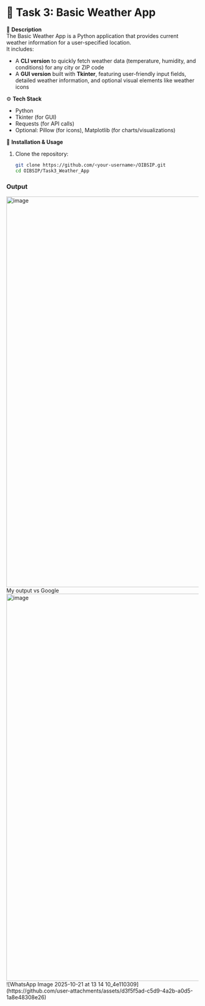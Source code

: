 # 🧠 Task 3: Basic Weather App

📌 **Description**  
The Basic Weather App is a Python application that provides current weather information for a user-specified location.  
It includes:

- A **CLI version** to quickly fetch weather data (temperature, humidity, and conditions) for any city or ZIP code  
- A **GUI version** built with **Tkinter**, featuring user-friendly input fields, detailed weather information, and optional visual elements like weather icons  

⚙️ **Tech Stack**  
- Python  
- Tkinter (for GUI)  
- Requests (for API calls)  
- Optional: Pillow (for icons), Matplotlib (for charts/visualizations)  

🧩 **Installation & Usage**  
1. Clone the repository:
   ```bash
   git clone https://github.com/<your-username>/OIBSIP.git
   cd OIBSIP/Task3_Weather_App

### Output
<img width="1919" height="1021" alt="image" src="https://github.com/user-attachments/assets/4db9f0fb-65e9-4214-b072-a4970c9742b3" />
My output vs Google 
<img width="1919" height="1012" alt="image" src="https://github.com/user-attachments/assets/ce671fe9-dae6-4a3a-98db-de0b5b4e7b06" />
![WhatsApp Image 2025-10-21 at 13 14 10_4e110309](https://github.com/user-attachments/assets/d3f5f5ad-c5d9-4a2b-a0d5-1a8e48308e26)

